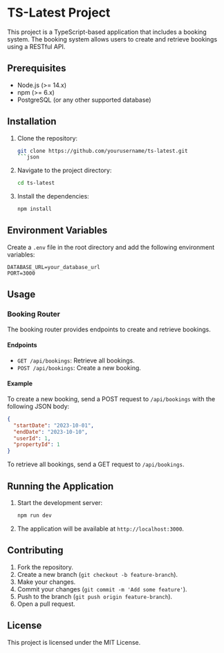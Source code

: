 # TS-Latest Project

This project is a TypeScript-based application that includes a booking system. The booking system allows users to create and retrieve bookings using a RESTful API.

## Prerequisites

- Node.js (>= 14.x)
- npm (>= 6.x)
- PostgreSQL (or any other supported database)

## Installation

1. Clone the repository:

    ```bash
    git clone https://github.com/yourusername/ts-latest.git
    ```json

2. Navigate to the project directory:

    ```bash
    cd ts-latest
    ```

3. Install the dependencies:

    ```bash
    npm install
    ```

## Environment Variables

Create a `.env` file in the root directory and add the following environment variables:

``` env
DATABASE_URL=your_database_url
PORT=3000
```

## Usage

### Booking Router

The booking router provides endpoints to create and retrieve bookings.

#### Endpoints

- `GET /api/bookings`: Retrieve all bookings.
- `POST /api/bookings`: Create a new booking.

#### Example

To create a new booking, send a POST request to `/api/bookings` with the following JSON body:
```json
{
  "startDate": "2023-10-01",
  "endDate": "2023-10-10",
  "userId": 1,
  "propertyId": 1
}
```

To retrieve all bookings, send a GET request to `/api/bookings`.

## Running the Application

1. Start the development server:
    ```bash
    npm run dev
    ```
2. The application will be available at `http://localhost:3000`.

## Contributing

1. Fork the repository.
2. Create a new branch (`git checkout -b feature-branch`).
3. Make your changes.
4. Commit your changes (`git commit -m 'Add some feature'`).
5. Push to the branch (`git push origin feature-branch`).
6. Open a pull request.

## License

This project is licensed under the MIT License.
